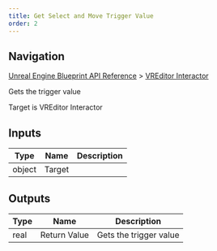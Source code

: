 ```yaml
---
title: Get Select and Move Trigger Value
order: 2
---
```

## Navigation

[Unreal Engine Blueprint API Reference](https://dev.epicgames.com/documentation/en-us/unreal-engine/BlueprintAPI) > [VREditor Interactor](https://dev.epicgames.com/documentation/en-us/unreal-engine/BlueprintAPI/VREditorInteractor)

Gets the trigger value

Target is VREditor Interactor

## Inputs

| Type | Name | Description |
| --- | --- | --- |
| object | Target |  |

## Outputs

| Type | Name | Description |
| --- | --- | --- |
| real | Return Value | Gets the trigger value |
